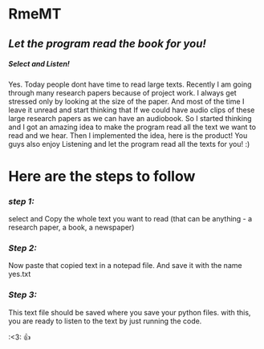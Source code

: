 # RmeMT


## *Let the program read the book for you!*
##### Select and Listen!

Yes.
Today people dont have time to read large texts.
Recently I am going through many research papers because of project work. I always get stressed only by looking at the size of the paper.
And most of the time I leave it unread and start thinking that If we could have audio clips of these large research papers as we can have an audiobook.
So I started thinking and I got an amazing idea to make the program read all the text we want to read and we hear.
Then I implemented the idea, here is the product!
You guys also enjoy Listening and let the program read all the texts for you!
:)

# Here are the steps to follow
### *step 1:* 
select and Copy the whole text you want to read (that can be anything - a research paper, a book, a newspaper) 

### *Step 2:*
Now paste that copied text in a notepad file. And
 save it with the name yes.txt

### *Step 3:* 
This text file should be saved where you save your python files.
with this, you are ready to listen to the text by just running the code.

:<3: :+1:



